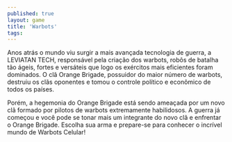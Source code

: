 ```yaml
---
published: true
layout: game
title: 'Warbots'
tags: 
---
```

Anos atrás o mundo viu surgir a mais avançada tecnologia de guerra, a LEVIATAN TECH, responsável pela criação dos warbots, robôs de batalha tão ágeis, fortes e versáteis que logo os exércitos mais eficientes foram dominados. O clã Orange Brigade, possuidor do maior número de warbots, destruiu os clãs oponentes e tomou o controle político e econômico de todos os países.




Porém, a hegemonia do Orange Brigade está sendo ameaçada por um novo clã formado por pilotos de warbots extremamente habilidosos. A guerra já começou e você pode se tonar mais um integrante do novo clã e enfrentar o Orange Brigade. Escolha sua arma e prepare-se para conhecer o incrível mundo de Warbots Celular!


